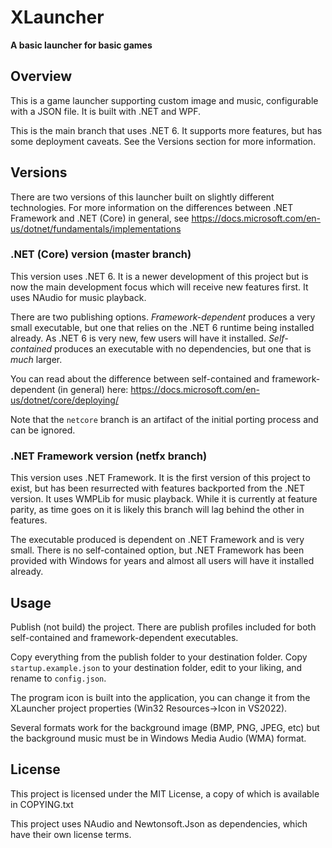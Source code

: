 # XLauncher
**A basic launcher for basic games**

## Overview

This is a game launcher supporting custom image and music, configurable with a JSON file. It is built with .NET and WPF.

This is the main branch that uses .NET 6. It supports more features, but has some deployment caveats. See the Versions section for more information.

## Versions

There are two versions of this launcher built on slightly different technologies. For more information on the differences between .NET Framework and .NET (Core) in general, see https://docs.microsoft.com/en-us/dotnet/fundamentals/implementations

### .NET (Core) version (master branch)

This version uses .NET 6. It is a newer development of this project but is now the main development focus which will receive new features first. It uses NAudio for music playback.

There are two publishing options. _Framework-dependent_ produces a very small executable, but one that relies on the .NET 6 runtime being installed already. As .NET 6 is very new, few users will have it installed. _Self-contained_ produces an executable with no dependencies, but one that is _much_ larger.

You can read about the difference between self-contained and framework-dependent (in general) here: https://docs.microsoft.com/en-us/dotnet/core/deploying/

Note that the `netcore` branch is an artifact of the initial porting process and can be ignored.

### .NET Framework version (netfx branch)

This version uses .NET Framework. It is the first version of this project to exist, but has been resurrected with features backported from the .NET version. It uses WMPLib for music playback. While it is currently at feature parity, as time goes on it is likely this branch will lag behind the other in features.

The executable produced is dependent on .NET Framework and is very small. There is no self-contained option, but .NET Framework has been provided with Windows for years and almost all users will have it installed already.

## Usage

Publish (not build) the project. There are publish profiles included for both self-contained and framework-dependent executables.

Copy everything from the publish folder to your destination folder. Copy `startup.example.json` to your destination folder, edit to your liking, and rename to `config.json`.

The program icon is built into the application, you can change it from the XLauncher project properties (Win32 Resources->Icon in VS2022).

Several formats work for the background image (BMP, PNG, JPEG, etc) but the background music must be in Windows Media Audio (WMA) format.

## License

This project is licensed under the MIT License, a copy of which is available in COPYING.txt

This project uses NAudio and Newtonsoft.Json as dependencies, which have their own license terms.